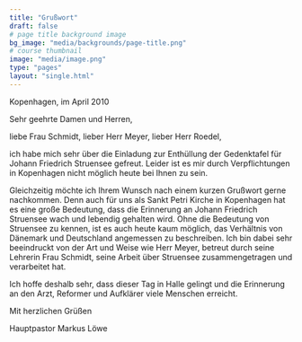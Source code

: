 ```yaml
---
title: "Grußwort"
draft: false
# page title background image
bg_image: "media/backgrounds/page-title.png"
# course thumbnail
image: "media/image.png"
type: "pages"
layout: "single.html"
---
```


Kopenhagen, im April 2010

Sehr geehrte Damen und Herren,

liebe Frau Schmidt, lieber Herr Meyer, lieber Herr Roedel,



ich habe mich sehr über die Einladung zur Enthüllung der Gedenktafel für Johann Friedrich Struensee gefreut. Leider ist es mir durch Verpflichtungen in Kopenhagen nicht möglich heute bei Ihnen zu sein.

Gleichzeitig möchte ich Ihrem Wunsch nach einem kurzen Grußwort gerne nachkommen. Denn auch für uns als Sankt Petri Kirche in Kopenhagen hat es eine große Bedeutung, dass die Erinnerung an Johann Friedrich Struensee wach und lebendig gehalten wird. Ohne die Bedeutung von Struensee zu kennen, ist es auch heute kaum möglich, das Verhältnis von Dänemark und Deutschland angemessen zu beschreiben. Ich bin dabei sehr beeindruckt von der Art und Weise wie Herr Meyer, betreut durch seine Lehrerin Frau Schmidt, seine Arbeit über Struensee zusammengetragen und verarbeitet hat.

Ich hoffe deshalb sehr, dass dieser Tag in Halle gelingt und die Erinnerung an den Arzt, Reformer und Aufklärer viele Menschen erreicht.



Mit herzlichen Grüßen



Hauptpastor Markus Löwe
